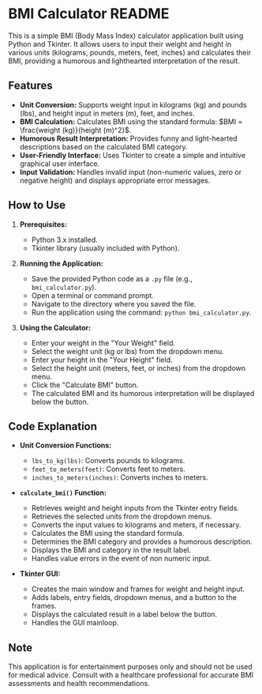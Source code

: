 # BMI Calculator README

This is a simple BMI (Body Mass Index) calculator application built using Python and Tkinter. It allows users to input their weight and height in various units (kilograms, pounds, meters, feet, inches) and calculates their BMI, providing a humorous and lighthearted interpretation of the result.

## Features

* **Unit Conversion:** Supports weight input in kilograms (kg) and pounds (lbs), and height input in meters (m), feet, and inches.
* **BMI Calculation:** Calculates BMI using the standard formula: $BMI = \frac{weight (kg)}{height (m)^2}$.
* **Humorous Result Interpretation:** Provides funny and light-hearted descriptions based on the calculated BMI category.
* **User-Friendly Interface:** Uses Tkinter to create a simple and intuitive graphical user interface.
* **Input Validation:** Handles invalid input (non-numeric values, zero or negative height) and displays appropriate error messages.

## How to Use

1.  **Prerequisites:**
    * Python 3.x installed.
    * Tkinter library (usually included with Python).

2.  **Running the Application:**
    * Save the provided Python code as a `.py` file (e.g., `bmi_calculator.py`).
    * Open a terminal or command prompt.
    * Navigate to the directory where you saved the file.
    * Run the application using the command: `python bmi_calculator.py`.

3.  **Using the Calculator:**
    * Enter your weight in the "Your Weight" field.
    * Select the weight unit (kg or lbs) from the dropdown menu.
    * Enter your height in the "Your Height" field.
    * Select the height unit (meters, feet, or inches) from the dropdown menu.
    * Click the "Calculate BMI" button.
    * The calculated BMI and its humorous interpretation will be displayed below the button.

## Code Explanation

* **Unit Conversion Functions:**
    * `lbs_to_kg(lbs)`: Converts pounds to kilograms.
    * `feet_to_meters(feet)`: Converts feet to meters.
    * `inches_to_meters(inches)`: Converts inches to meters.

* **`calculate_bmi()` Function:**
    * Retrieves weight and height inputs from the Tkinter entry fields.
    * Retrieves the selected units from the dropdown menus.
    * Converts the input values to kilograms and meters, if necessary.
    * Calculates the BMI using the standard formula.
    * Determines the BMI category and provides a humorous description.
    * Displays the BMI and category in the result label.
    * Handles value errors in the event of non numeric input.
* **Tkinter GUI:**
    * Creates the main window and frames for weight and height input.
    * Adds labels, entry fields, dropdown menus, and a button to the frames.
    * Displays the calculated result in a label below the button.
    * Handles the GUI mainloop.

## Note

This application is for entertainment purposes only and should not be used for medical advice. Consult with a healthcare professional for accurate BMI assessments and health recommendations.
